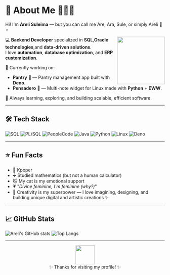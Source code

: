 # 🌸 About Me 👩🏻‍💻

Hi! I'm **Areli Suleima** — but you can call me Are, Ara, Sule, or simply Areli 🐸♀️

<img align="right" src="https://media1.giphy.com/media/v1.Y2lkPTc5MGI3NjExOXo4ZzNuYzlrNDczcHB5NGh6djBzd25xN2RoNGV4dmVnMzB1czR6MyZlcD12MV9pbnRlcm5hbF9naWZfYnlfaWQmY3Q9Zw/LvlaXOfUxg9mPNGNBK/giphy.gif" width="150" />

💻 **Backend Developer** specialized in **SQL**,**Oracle technologies**,and **data-driven solutions**.  
I love **automation**, **database optimization**, and **ERP customization**.

🚀 Currently working on:  
- **Pantry** 🥫 — Pantry management app built with **Deno**.
- **Pensadero** 📝 — Multi-note widget for Linux made with **Python** + **EWW**.


🎯 Always learning, exploring, and building scalable, efficient software.  

---

## 🛠 Tech Stack

<!-- Badges from shields.io -->
![SQL](https://img.shields.io/badge/SQL-4479A1?style=for-the-badge&logo=postgresql&logoColor=white)
![PL/SQL](https://img.shields.io/badge/PL%2FSQL-F80000?style=for-the-badge&logo=oracle&logoColor=white)
![PeopleCode](https://img.shields.io/badge/PeopleCode-003366?style=for-the-badge&logo=ibm&logoColor=white)
![Java](https://img.shields.io/badge/Java-007396?style=for-the-badge&logo=java&logoColor=white)
![Python](https://img.shields.io/badge/Python-FFD43B?style=for-the-badge&logo=python&logoColor=blue)
![Linux](https://img.shields.io/badge/Linux-FCC624?style=for-the-badge&logo=linux&logoColor=black)
![Deno](https://img.shields.io/badge/Deno-000000?style=for-the-badge&logo=deno&logoColor=white)
 

---

## ⭐ Fun Facts

- 💜 Kpoper
- ➗ Studied mathematics (but not a human calculator)
- 🐱 My cat is my emotional support
- 💗 "*Divine feminine, I'm feminine (why?)*"
- 🎨 Creativity is my superpower — I love imagining, designing, and building unique digital and artistic creations ✨

---

## 📈 GitHub Stats  

<!-- These add motion-like activity -->
![Areli's GitHub stats](https://github-readme-stats.vercel.app/api?username=arelisuleima&show_icons=true&theme=tokyonight)
![Top Langs](https://github-readme-stats.vercel.app/api/top-langs/?username=arelisuleima&layout=compact&theme=tokyonight)

---

<div align="center">
<img src="https://media.giphy.com/media/du3J3cXyzhj75IOgvA/giphy.gif" width="60" />  
</div>

<div align="center">
✨ Thanks for visiting my profile! ✨  
</div>





